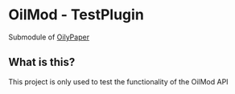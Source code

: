 OilMod - TestPlugin
======
Submodule of [OilyPaper](https://github.com/OilMod/OilyPaper)

What is this?
-------------

This project is only used to test the functionality of the OilMod API

